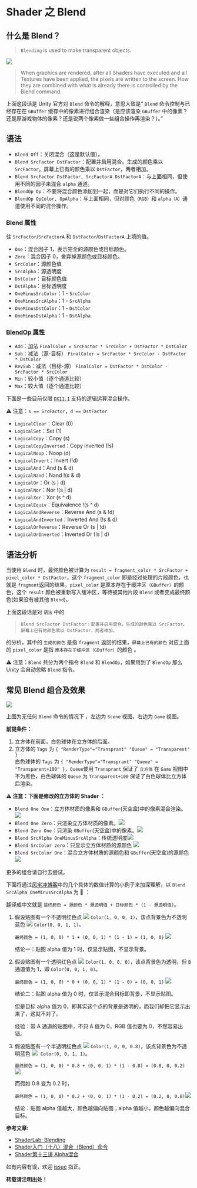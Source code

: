# Shader 之 Blend

## 什么是 Blend？

> `Blending` is used to make transparent objects.

<img src="./Pic/FD1887D1-5F60-45FC-A2F7-BEB9C0E7E299.png">

> When graphics are rendered, after all Shaders
 have executed and all Textures have been applied, the pixels
 are written to the screen. How they are combined with what is already there is controlled by the Blend command.

上面这段话是 Unity 官方对 `Blend` 命令的解释，意思大致是“ `Blend` 命令控制与已经存在在 `GBuffer` 缓存中的像素进行组合渲染（是应该渲染 `GBuffer` 中的像素？还是原游戏物体的像素？还是说两个像素做一些组合操作再渲染？）。”

## 语法

* `Blend Off`：关闭混合（这是默认值）。
* `Blend SrcFactor DstFactor`：配置并启用混合。生成的颜色乘以 `SrcFactor`。屏幕上已有的颜色乘以 `DstFactor`，两者相加。
* `Blend SrcFactor DstFactor, SrcFactorA DstFactorA`：与上面相同，但使用不同的因子来混合 `alpha` 通道。
* `BlendOp Op`：不要将混合颜色添加到一起，而是对它们执行不同的操作。
* `BlendOp OpColor, OpAlpha`：与上面相同，但对颜色`（RGB）`和 `alpha（A）`通道使用不同的混合操作。

### Blend 属性

往 `SrcFactor`/`SrcFactorA` 和 `DstFactor`/`DstFactorA` 上填的值。

* `One`：混合因子 1，表示完全的源颜色或目标颜色。
* `Zero`：混合因子 0，舍弃掉源颜色或目标颜色。
* `SrcColor`：源颜色值
* `SrcAlpha`：源透明度
* `DstColor`：目标颜色值
* `DstAlpha`：目标透明度
* `OneMinusSrcColor`：1 - `SrcColor`
* `OneMinusSrcAlpha`：1 - `SrcAlpha`
* `OneMinusDstColor`：1 - `DstColor`
* `OneMinusDstAlpha`：1 - `DstAlpha`

### [BlendOp 属性](https://docs.unity3d.com/ScriptReference/Rendering.BlendOp.html)

* `Add`：加法 
`FinalColor = SrcFactor * SrcColor + DstFactor * DstColor`
* `Sub`：减法（源-目标）
`FinalColor = SrcFactor * SrcColor - DstFactor * DstColor`
* `RevSub`：减法（目标-源）
`FinalColor = DstFactor * DstColor - SrcFactor * SrcColor`
* `Min`：较小值（逐个通道比较）
* `Max`：较大值（逐个通道比较）

下面是一些目前仅限 [`DX11.1`](https://baike.baidu.com/item/DirectX%2011) 支持的逻辑运算混合操作。

⚠️ 注意：`s == SrcFactor`，`d == DstFactor`

* `LogicalClear`：Clear (0)
* `LogicalSet`：Set (1)
* `LogicalCopy`：Copy (s)
* `LogicalCopyInverted`：Copy inverted (!s) 
* `LogicalNoop`：Noop (d)
* `LogicalInvert`：Invert (!d)
* `LogicalAnd`：And (s & d)
* `LogicalNand`：Nand !(s & d)
* `LogicalOr`：Or (s | d) 
* `LogicalNor`：Nor !(s | d) 
* `LogicalXor`：Xor (s ^ d) 
* `LogicalEquiv`：Equivalence !(s ^ d) 
* `LogicalAndReverse`：Reverse And (s & !d)
* `LogicalAndInverted`：Inverted And (!s & d) 
* `LogicalOrReverse`：Reverse Or (s | !d) 
* `LogicalOrInverted`：Inverted Or (!s | d)

## 语法分析

当使用 `Blend` 时，最终颜色被计算为 `result = fragment_color * SrcFactor + pixel_color * DstFactor`，这个 `fragment_color` 即是经过处理的片段颜色，也就是 `fragment`返回的结果，`pixel_color` 是原本存在于缓冲区`（GBuffer）`的颜色，这个 `result` 颜色被重新写入缓冲区，等待被其他片段 `Blend` 或者变成最终颜色(如果没有被其他 `Blend`)。

上面这段话是对 `语法` 中的

> `Blend SrcFactor DstFactor：配置并启用混合。生成的颜色乘以 SrcFactor。屏幕上已有的颜色乘以 DstFactor，两者相加。`

的分析，其中的 `生成的颜色` 是指 `fragment` 返回的结果，`屏幕上已有的颜色` 对应上面的 `pixel_color` 是指 `原本存在于缓冲区（GBuffer）`的颜色 。


⚠️ 注意：`Blend` 共分为两个指令 `Blend` 和 `BlendOp`，如果用到了 `BlendOp` 那么 Unity 会自动忽略 `Blend` 指令。

## 常见 Blend 组合及效果

<img src="./Pic/0DE4BA16-DDC6-4E09-AA6D-AC575323D8E4.png">

上图为无任何 `Blend` 命令的情况下 ，左边为 `Scene` 视图，右边为 `Game` 视图。

**前提条件：**

1. 立方体在前面，白色球体在立方体的后面。
2. 立方体的 `Tags` 为 `{ "RenderType"="Transprant" "Queue" = "Transparent" }`</br>
白色球体的 `Tags` 为 `{ "RenderType"="Transprant" "Queue" = "Transparent+100" }`，`Queue`使用 `Transprant` 保证了 `立方体` 在 `Game` 视图中不为黑色，白色球体的 `Queue` 为 `Transparent+100` 保证了白色球体比立方体后渲染。

**⚠️ 注意：下面是修改的立方体的 Shader ：**

* `Blend One One`：立方体材质的像素和 `GBuffer`(天空盒)中的像素混合渲染。<img src="./Pic/2C9EFD01-0E74-4A68-A3C1-DDD2CAB0B019.png">
* `Blend One Zero`：只渲染立方体材质的像素。<img src="./Pic/8271BB78-D1A9-4511-9ED7-662E199DFDBA.png">
* `Blend Zero One`：只渲染 `GBuffer`(天空盒)中的像素。<img src="./Pic/629AE65D-4F06-40F9-B044-679FC22BB68A.png">
* `Blend SrcAlpha OneMinusSrcAlpha`：传统透明度<img src="./Pic/AF86A5F7-B324-45C5-A912-491FD5A62045.png">
* `Blend SrcColor zero`：只显示立方体材质的源颜色 <img src="./Pic/A96C901D-A4DA-4306-91E0-254485A68C6F.png">
* `Blend SrcColor One`：混合立方体材质的源颜色和 `GBuffer`(天空盒)的源颜色<img src="./Pic/3C599202-CA10-4292-98F3-F0BD859E793D.png">

更多的组合请自行去尝试。

下面将通过[风宇冲博客](http://blog.sina.com.cn/s/blog_471132920101d8z5.html)中的几个具体的数值计算的小例子来加深理解，以 `Blend SrcAlpha OneMinusSrcAlpha` 为 🌰 ：

翻译成中文就是 `最终颜色 = 源颜色 * 源透明值 + 目标颜色 * (1 - 源透明值)`。

1. 假设贴图有一个不透明红色点 <img src="./Pic/438BDB5F-8829-4687-9576-EA4A0AEEAC77.png"> `Color(1, 0, 0, 1)`，该点背景色为不透明蓝色 <img src="./Pic/3622A2E4-AE32-4C45-B32E-6444BB868751.png"> `Color(0, 0, 1, 1)`。

	`最终颜色 = (1, 0, 0) * 1 + (0, 0, 1) * (1 - 1) = (1, 0, 0)` <img src="./Pic/438BDB5F-8829-4687-9576-EA4A0AEEAC77.png">

	结论一：贴图 alpha 值为 1 时，仅显示贴图，不显示背景。

2. 假设贴图有一个透明红色点 <img src="./Pic/438BDB5F-8829-4687-9576-EA4A0AEEAC77.png"> `Color(1, 0, 0, 0)`，该点背景色为透明，但 `B` 通道值为 1，即 `Color(0, 0, 1, 0)`。

	`最终颜色 = (1, 0, 0) * 0 + (0, 0, 1) * (1 - 0) = (0, 0, 1)` <img src="./Pic/3622A2E4-AE32-4C45-B32E-6444BB868751.png"> 

	结论二：贴图 alpha 值为 0 时，仅显示混合目标即背景，不显示贴图。

	但是目标 alpha 值为 0，即其实这个点的背景是透明的，而我们却把它显示出来了，这就不对了。

	经验：带 A 通道的贴图中，不只 A 值为 0，RGB 值也要为 0，不然容易出错。

3. 假设贴图有一个半透明红色点 <img src="./Pic/1F0E0949-32F3-4D4B-81AD-AD6B5500D37E.jpg"> 
 `Color(1, 0, 0, 0.8)`，该点背景色为不透明蓝色 <img src="./Pic/07EACBD3-9938-43E9-A398-A85E6D3239A6.jpg">
 `Color(0, 0, 1, 1)`。

	`最终颜色 = (1, 0, 0) * 0.8 + (0, 0, 1) * (1 - 0.8) = (0.8, 0, 0.2)` <img src="./Pic/BC8C1D7F-4E86-4F62-9C49-CC1F6DA33FD8.jpg">

	而假如 0.8 变为 0.2 时，

	`最终颜色 = (1, 0, 0) * 0.2 + (0, 0, 1) * (1 - 0.2) = (0.2, 0, 0.8)`<img src="./Pic/973883FD-33FF-484D-80DA-E5AFB640C2C2.jpg">

	结论：贴图 alpha 值越大，颜色越偏向贴图；alpha 值越小，颜色越偏向混合目标。

**参考文章:**

* [ShaderLab: Blending](https://docs.unity3d.com/Manual/SL-Blend.html)
* [Shader入门（十八）混合（Blend）命令](https://gameinstitute.qq.com/community/detail/121996)
*  [Shader第十三讲 Alpha混合](http://blog.sina.com.cn/s/blog_471132920101d8z5.html)


如有内容有误，欢迎 [issue](https://github.com/CYBoys/Blogs/issues/new) 指正。

**转载请注明出处！**
